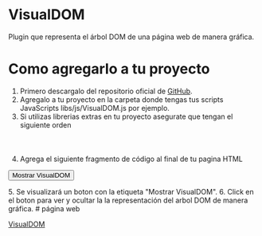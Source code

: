 # VisualDOM
Plugin que representa el árbol DOM de una página web de manera gráfica.

# Como agregarlo a tu proyecto
1. Primero descargalo del repositorio oficial de [GitHub](https://github.com/edielmendez/VisualDOM/).
2. Agregalo a tu proyecto en la carpeta donde tengas tus scripts JavaScripts <addr>libs/js/VisualDOM.js</addr> por ejemplo.
3. Si utilizas librerias extras en tu proyecto asegurate que tengan el siguiente orden
<br><addr><script src="libs/js/jquery-3.1.1.min.js" charset="utf-8"></script><br>
<addr><script src="libs/js/go.js" charset="utf-8"></script><br>
<addr><script src="libs/js/visualDOM.js" charset="utf-8"></script><br>
4. Agrega el siguiente fragmento de código al final de tu pagina HTML

<button type="button" name="button" id="btnvisualDOM" class="fixed-action-btn horizontal ">Mostrar VisualDOM</button>
<div id="diVisualDOM" style="border: 1px solid black; width:100%; height:500px;display:none"></div>
5. Se visualizará un boton con la etiqueta "Mostrar VisualDOM".
6. Click en el boton para ver y ocultar la la representación del arbol DOM de manera gráfica.
# página web

[VisualDOM](https://edielmendez.github.io/VisualDOM/)
